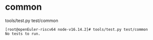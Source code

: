 # common

tools/test.py test/common

```
[root@openEuler-riscv64 node-v16.14.2]# tools/test.py test/common
No tests to run.
```

